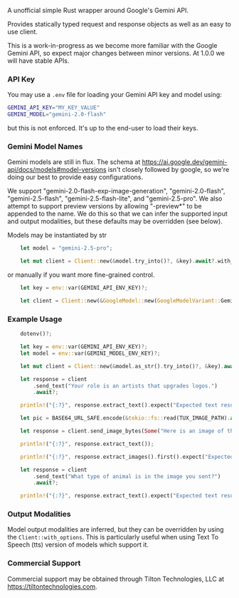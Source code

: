 A unofficial simple Rust wrapper around Google's Gemini API.

Provides statically typed request and response objects as well as an easy to use
client.

This is a work-in-progress as we become more familiar with the Google Gemini API, so
expect major changes between minor versions.  At 1.0.0 we will have stable APIs.

### API Key

You may use a `.env` file for loading your Gemini API key and model using:

```bash
GEMINI_API_KEY="MY_KEY_VALUE"
GEMINI_MODEL="gemini-2.0-flash"
```

but this is not enforced.  It's up to the end-user to load their keys.

### Gemini Model Names

Gemini models are still in flux.  The schema at https://ai.google.dev/gemini-api/docs/models#model-versions isn't
closely followed by google, so we're doing our best to provide easy configurations.

We support "gemini-2.0-flash-exp-image-generation", "gemini-2.0-flash", "gemini-2.5-flash", "gemini-2.5-flash-lite", and "gemini-2.5-pro".  We
also attempt to support preview versions by allowing "-preview*" to be appended to the name.  We do this so that we can infer the supported
input and output modalities, but these defaults may be overridden (see below).

Models may be instantiated by str

```rust
    let model = "gemini-2.5-pro";

    let mut client = Client::new(&model.try_into()?, &key).await?.with_defaults();
```

or manually if you want more fine-grained control.

```rust
    let key = env::var(GEMINI_API_ENV_KEY)?;

    let client = Client::new(&GoogleModel::new(GoogleModelVariant::Gemini25FlashLight, Some("-preview-06-17".to_string())), key).await?;
```

### Example Usage

```rust
    dotenv()?;

    let key = env::var(GEMINI_API_ENV_KEY)?;
    let model = env::var(GEMINI_MODEL_ENV_KEY)?;

    let mut client = Client::new(&model.as_str().try_into()?, &key).await?.with_defaults();

    let response = client
        .send_text("Your role is an artists that upgrades logos.")
        .await?;

    println!("{:?}", response.extract_text().expect("Expected text result."));

    let pic = BASE64_URL_SAFE.encode(&tokio::fs::read(TUX_IMAGE_PATH).await?);

    let response = client.send_image_bytes(Some("Here is an image of the linux mascot, tux.  Add the words 'linux' to the background".to_string()), "image/png", &pic).await?;

    println!("{:?}", response.extract_text());

    println!("{:?}", response.extract_images().first().expect("Expected image output(s)"));

    let response = client
        .send_text("What type of animal is in the image you sent?")
        .await?;

    println!("{:?}", response.extract_text().expect("Expected text result."));
```

### Output Modalities

Model output modalities are inferred, but they can be overridden by using the `Client::with_options`.  This is particularly useful when
using Text To Speech (tts) version of models which support it.

### Commercial Support

Commercial support may be obtained through Tilton Technologies, LLC at https://tiltontechnologies.com.
